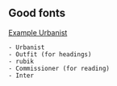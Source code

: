 ## Good fonts

[Example Urbanist](https://community.salad.com/container-workloads-and-your-pc/)

```
- Urbanist
- Outfit (for headings)
- rubik
- Commissioner (for reading)
- Inter
```
